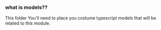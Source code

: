 ### what is models??

This folder You'll need to place you costume typescript models that will be related to this module.
